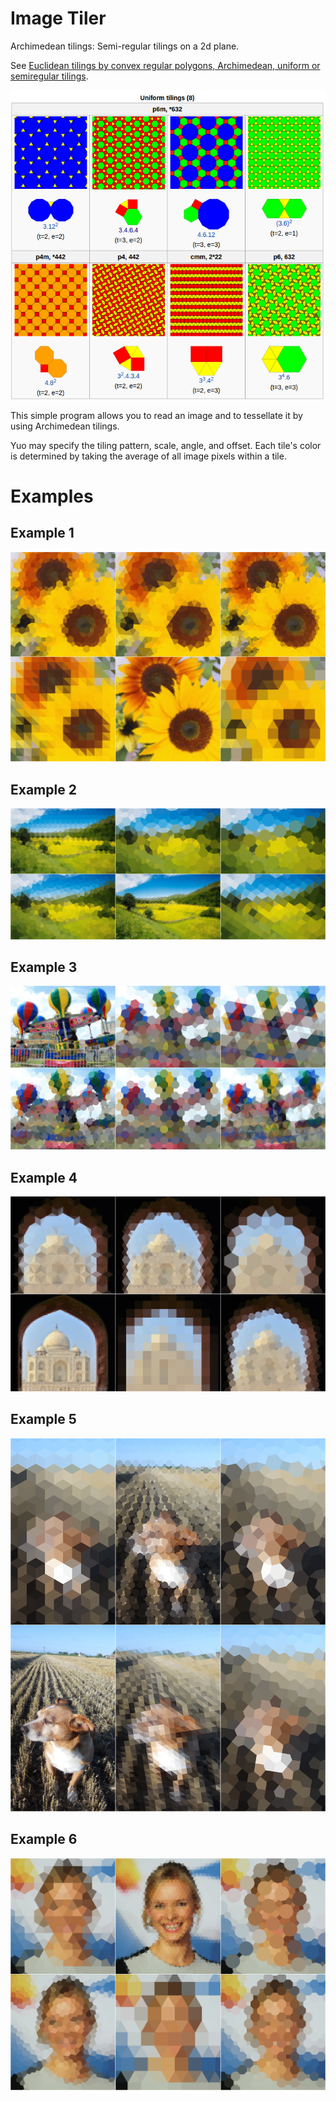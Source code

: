 # Image Tiler

Archimedean tilings: Semi-regular tilings on a 2d plane.

See [Euclidean tilings by convex regular polygons, Archimedean, uniform or semiregular tilings](https://en.wikipedia.org/wiki/Euclidean_tilings_by_convex_regular_polygons#Archimedean.2C_uniform_or_semiregular_tilings).

[![Archimedean Tilings](/images/tilings.png?raw=true "Archimedean Tilings")](https://en.wikipedia.org/wiki/Euclidean_tilings_by_convex_regular_polygons#Archimedean.2C_uniform_or_semiregular_tilings)

This simple program allows you to read an image and to tessellate it by using
Archimedean tilings.

Yuo may specify the tiling pattern, scale, angle, and offset.  Each tile's
color is determined by taking the average of all image pixels within a tile.

# Examples

## Example 1
![Tiling Example](/montages/h_montage.png?raw=true "Tiling Example")

## Example 2
![Tiling Example](/montages/i_montage.png?raw=true "Tiling Example")

## Example 3
![Tiling Example](/montages/a_montage.png?raw=true "Tiling Example")

## Example 4
![Tiling Example](/montages/b_montage.png?raw=true "Tiling Example")

## Example 5
![Tiling Example](/montages/d_montage.png?raw=true "Tiling Example")

## Example 6
![Tiling Example](/montages/g_montage.png?raw=true "Tiling Example")
